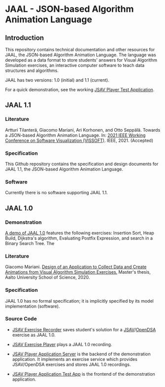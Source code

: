 # JAAL - JSON-based Algorithm Animation Language

## Introduction

This repository contains technical documentation and other resources for JAAL,
the JSON-based Algorithm Animation Language. The language was developed as a
data format to store students' answers for Visual Algorithm Simulation
exercises, an interactive computer software to teach data structures and
algorithms.

JAAL has two versions: 1.0 (initial) and 1.1 (current).

For a quick demonstration, see the working [JSAV Player Test Application](https://jsav-player-test-app.web.app).

## JAAL 1.1

### Literature

Artturi Tilanterä, Giacomo Mariani, Ari Korhonen, and Otto Seppälä.
Towards a JSON-based Algorithm Animation Language. In: [2021 IEEE Working
Conference on Software Visualization (VISSOFT)](https://vissoft.info/2021/).
IEEE, 2021. (Accepted)

### Specification

This Github repository contains the specification and design documents for
JAAL 1.1, the JSON-based Algorithm Animation Language.

### Software

Currently there is no software supporting JAAL 1.1.

## JAAL 1.0

### Demonstration

[A demo of JAAL 1.0](https://jsav-player-test-app.web.app) features the
following exercises: Insertion Sort, Heap Build, Dijkstra's algorithm,
Evaluating Postfix Expression, and search in a Binary Search Tree. The

### Literature

Giacomo Mariani. [Design of an Application to Collect Data and Create Animations
from Visual Algorithm Simulation Exercises.](http://urn.fi/URN:NBN:fi:aalto-202005313418) Master's thesis, Aalto University School of Science, 2020.

### Specification

JAAL 1.0 has no formal specification; it is implicitly specified by its
model implementation (software).

### Source Code

* [JSAV Exercise Recorder](https://github.com/MarianiGiacomo/jsav-exercise-recorder/)
saves student's solution for a [JSAV](http://jsav.io)/[OpenDSA](https://opendsa-server.cs.vt.edu/) exercise as JAAL 1.0.

* [JSAV Exercise Player](https://github.com/MarianiGiacomo/jsav-exercise-player/)
plays a JAAL 1.0 recording.

* [JSAV Player Application Server](https://github.com/MarianiGiacomo/jsav-player-application-test-server) is the backend of the demonstration application. It implements an
exercise service which provides JSAV/OpenDSA exercises and stores JAAL 1.0
recordings.

* [JSAV Player Application Test App](https://github.com/MarianiGiacomo/jsav-player-application-test-app) is the frontend of the demonstration application.
